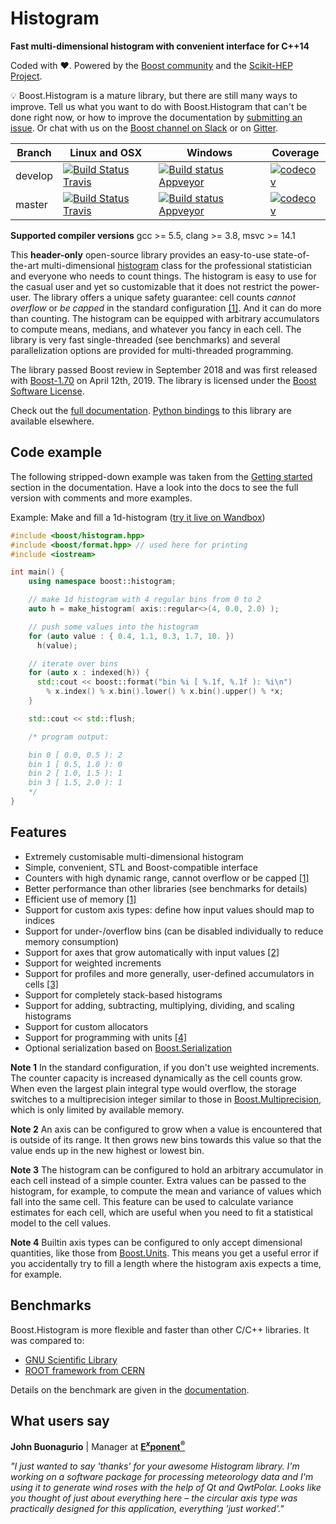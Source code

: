 # Histogram

**Fast multi-dimensional histogram with convenient interface for C++14**

Coded with ❤. Powered by the [Boost community](https://www.boost.org) and the [Scikit-HEP Project](http://scikit-hep.org).

💡 Boost.Histogram is a mature library, but there are still many ways to improve. Tell us what you want to do with Boost.Histogram that can't be done right now, or how to improve the documentation by [submitting an issue](https://github.com/boostorg/histogram/issues). Or chat with us on the [Boost channel on Slack](https://cpplang.slack.com) or on [Gitter](https://gitter.im/boostorg/histogram).

Branch  | Linux and OSX | Windows | Coverage
------- | ------------- |-------- | --------
develop | [![Build Status Travis](https://travis-ci.org/boostorg/histogram.svg?branch=develop)](https://travis-ci.org/boostorg/histogram/branches) | [![Build status Appveyor](https://ci.appveyor.com/api/projects/status/p27laa26ti1adyf1/branch/develop?svg=true)](https://ci.appveyor.com/project/HDembinski/histogram-d5g5k/branch/develop) | [![codecov](https://codecov.io/gh/boostorg/histogram/branch/develop/graph/badge.svg)](https://codecov.io/gh/boostorg/histogram)
master  | [![Build Status Travis](https://travis-ci.org/boostorg/histogram.svg?branch=master)](https://travis-ci.org/boostorg/histogram/branches) | [![Build status Appveyor](https://ci.appveyor.com/api/projects/status/p27laa26ti1adyf1/branch/master?svg=true)](https://ci.appveyor.com/project/HDembinski/histogram-d5g5k/branch/master) | [![codecov](https://codecov.io/gh/boostorg/histogram/branch/master/graph/badge.svg)](https://codecov.io/gh/boostorg/histogram)

**Supported compiler versions** gcc >= 5.5, clang >= 3.8, msvc >= 14.1

This **header-only** open-source library provides an easy-to-use state-of-the-art multi-dimensional [histogram](https://en.wikipedia.org/wiki/Histogram) class for the professional statistician and everyone who needs to count things. The histogram is easy to use for the casual user and yet so customizable that it does not restrict the power-user. The library offers a unique safety guarantee: cell counts *cannot overflow* or *be capped* in the standard configuration [[1]](#note1). And it can do more than counting. The histogram can be equipped with arbitrary accumulators to compute means, medians, and whatever you fancy in each cell. The library is very fast single-threaded (see benchmarks) and several parallelization options are provided for multi-threaded programming.

The library passed Boost review in September 2018 and was first released with [Boost-1.70](http://www.boost.org) on April 12th, 2019. The library is licensed under the [Boost Software License](http://www.boost.org/LICENSE_1_0.txt).

Check out the [full documentation](https://www.boost.org/doc/libs/develop/libs/histogram/doc/html/index.html). [Python bindings](https://github.com/hdembinski/histogram-python) to this library are available elsewhere.

## Code example

The following stripped-down example was taken from the [Getting started](https://www.boost.org/doc/libs/develop/libs/histogram/doc/html/histogram/getting_started.html) section in the documentation. Have a look into the docs to see the full version with comments and more examples.

Example: Make and fill a 1d-histogram ([try it live on Wandbox](https://wandbox.org/permlink/FfVtlXg6fC5b52rn))

```cpp
#include <boost/histogram.hpp>
#include <boost/format.hpp> // used here for printing
#include <iostream>

int main() {
    using namespace boost::histogram;

    // make 1d histogram with 4 regular bins from 0 to 2
    auto h = make_histogram( axis::regular<>(4, 0.0, 2.0) );

    // push some values into the histogram
    for (auto value : { 0.4, 1.1, 0.3, 1.7, 10. })
      h(value);

    // iterate over bins
    for (auto x : indexed(h)) {
      std::cout << boost::format("bin %i [ %.1f, %.1f ): %i\n")
        % x.index() % x.bin().lower() % x.bin().upper() % *x;
    }

    std::cout << std::flush;

    /* program output:

    bin 0 [ 0.0, 0.5 ): 2
    bin 1 [ 0.5, 1.0 ): 0
    bin 2 [ 1.0, 1.5 ): 1
    bin 3 [ 1.5, 2.0 ): 1
    */
}
```

## Features

* Extremely customisable multi-dimensional histogram
* Simple, convenient, STL and Boost-compatible interface
* Counters with high dynamic range, cannot overflow or be capped [[1]](#note1)
* Better performance than other libraries (see benchmarks for details)
* Efficient use of memory [[1]](#note1)
* Support for custom axis types: define how input values should map to indices
* Support for under-/overflow bins (can be disabled individually to reduce memory consumption)
* Support for axes that grow automatically with input values [[2]](#note2)
* Support for weighted increments
* Support for profiles and more generally, user-defined accumulators in cells [[3]](#note3)
* Support for completely stack-based histograms
* Support for adding, subtracting, multiplying, dividing, and scaling histograms
* Support for custom allocators
* Support for programming with units [[4]](#note4)
* Optional serialization based on [Boost.Serialization](https://www.boost.org/doc/libs/release/libs/serialization/)

<b id="note1">Note 1</b> In the standard configuration, if you don't use weighted increments. The counter capacity is increased dynamically as the cell counts grow. When even the largest plain integral type would overflow, the storage switches to a multiprecision integer similar to those in [Boost.Multiprecision](https://www.boost.org/doc/libs/release/libs/multiprecision/), which is only limited by available memory.

<b id="note2">Note 2</b> An axis can be configured to grow when a value is encountered that is outside of its range. It then grows new bins towards this value so that the value ends up in the new highest or lowest bin.

<b id="note3">Note 3</b> The histogram can be configured to hold an arbitrary accumulator in each cell instead of a simple counter. Extra values can be passed to the histogram, for example, to compute the mean and variance of values which fall into the same cell. This feature can be used to calculate variance estimates for each cell, which are useful when you need to fit a statistical model to the cell values.

<b id="note4">Note 4</b> Builtin axis types can be configured to only accept dimensional quantities, like those from [Boost.Units](https://www.boost.org/doc/libs/release/libs/units/). This means you get a useful error if you accidentally try to fill a length where the histogram axis expects a time, for example.

## Benchmarks

Boost.Histogram is more flexible and faster than other C/C++ libraries. It was compared to:
 - [GNU Scientific Library](https://www.gnu.org/software/gsl)
 - [ROOT framework from CERN](https://root.cern.ch)

Details on the benchmark are given in the [documentation](https://www.boost.org/doc/libs/develop/libs/histogram/doc/html/histogram/benchmarks.html).

## What users say

**John Buonagurio** | Manager at [**E<sup><i>x</i></sup>ponent<sup>&reg;</sup>**](https://www.exponent.com)

*"I just wanted to say 'thanks' for your awesome Histogram library. I'm working on a software package for processing meteorology data and I'm using it to generate wind roses with the help of Qt and QwtPolar. Looks like you thought of just about everything here &ndash; the circular axis type was practically designed for this application, everything 'just worked'."*
